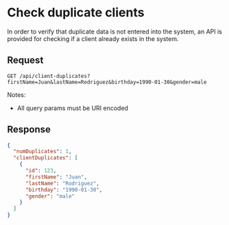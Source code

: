 # Check duplicate clients

In order to verify that duplicate data is not entered into the system, an API is provided for checking if a client
already exists in the system.

## Request

`GET /api/client-duplicates?firstName=Juan&lastName=Rodriguez&birthday=1990-01-30&gender=male`

Notes:

- All query params must be URI encoded

## Response

```json
{
  "numDuplicates": 1,
  "clientDuplicates": [
    {
      "id": 123,
      "firstName": "Juan",
      "lastName": "Rodriguez",
      "birthday": "1990-01-30",
      "gender": "male"
    }
  ]
}
```
